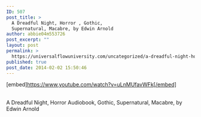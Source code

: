 ```yaml
---
ID: 507
post_title: >
  A Dreadful Night, Horror , Gothic,
  Supernatural, Macabre, by Edwin Arnold
author: abbie04m553726
post_excerpt: ""
layout: post
permalink: >
  https://universalflowuniversity.com/uncategorized/a-dreadful-night-horror-gothic-supernatural-macabre-by-edwin-arnold/
published: true
post_date: 2014-02-02 15:50:46
---
```

[embed]https://www.youtube.com/watch?v=uLnMUfavWFk[/embed]</br></br>
<p>A Dreadful Night, Horror Audiobook, Gothic, Supernatural, Macabre, by Edwin Arnold </p>
